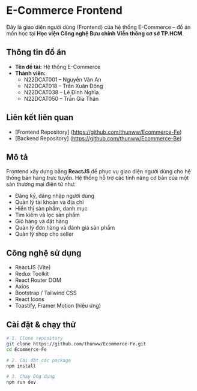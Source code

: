 # E-Commerce Frontend

Đây là giao diện người dùng (Frontend) của hệ thống E-Commerce – đồ án môn học tại **Học viện Công nghệ Bưu chính Viễn thông cơ sở TP.HCM**.

##  Thông tin đồ án
- **Tên đề tài:** Hệ thống E-Commerce
- **Thành viên:**
  - N22DCAT001 – Nguyễn Văn An
  - N22DCAT018 – Trần Xuân Đông
  - N22DCAT038 – Lê Đình Nghĩa
  - N22DCAT050 – Trần Gia Thân

## Liên kết liên quan
-  [Frontend Repository] (https://github.com/thunww/Ecommerce-Fe)
-  [Backend Repository] (https://github.com/thunww/Ecommerce-Be)

##  Mô tả
Frontend xây dựng bằng **ReactJS** để phục vụ giao diện người dùng cho hệ thống bán hàng trực tuyến. Hệ thống hỗ trợ các tính năng cơ bản của một sàn thương mại điện tử như:
- Đăng ký, đăng nhập người dùng
- Quản lý tài khoản và địa chỉ
- Hiển thị sản phẩm, danh mục
- Tìm kiếm và lọc sản phẩm
- Giỏ hàng và đặt hàng
- Quản lý đơn hàng và đánh giá sản phẩm
- Quản lý shop cho seller

##  Công nghệ sử dụng
- ReactJS (Vite)
- Redux Toolkit
- React Router DOM
- Axios
- Bootstrap / Tailwind CSS
- React Icons
- Toastify, Framer Motion (hiệu ứng)

##  Cài đặt & chạy thử
```bash
# 1. Clone repository
git clone https://github.com/thunww/Ecommerce-Fe.git
cd Ecommerce-Fe

# 2. Cài đặt các package
npm install

# 3. Chạy ứng dụng
npm run dev
